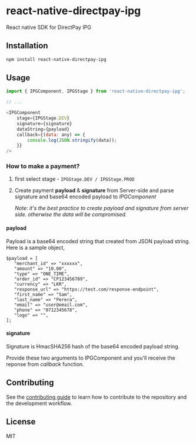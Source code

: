 # react-native-directpay-ipg

React native SDK for DirectPay IPG

## Installation

```sh
npm install react-native-directpay-ipg
```

## Usage

```js
import { IPGComponent, IPGStage } from 'react-native-directpay-ipg';

// ...

<IPGComponent
    stage={IPGStage.DEV}
    signature={signature}
    dataString={payload}
    callback={(data: any) => {
        console.log(JSON.stringify(data));
    }}
/>
```

### How to make a payment?

1. first select stage - ```IPGStage.DEV / IPGStage.PROD```
2. Create payment **payload** & **signature** from Server-side and parse signature and base64 encoded payload to *IPGComponent*

    *Note: it's the best practice to create payload and signature from server side. otherwise the data will be compromised.*

#### payload
Payload is a base64 encoded string that created from JSON payload string. Here is a sample object,
```
$payload = [
   "merchant_id" => "xxxxxx",
   "amount" => "10.00",
   "type" => "ONE_TIME",
   "order_id" => "CP123456789",
   "currency" => "LKR",
   "response_url" => "https://test.com/response-endpoint",
   "first_name" => "Sam",
   "last_name" => "Perera",
   "email" => "user@email.com",
   "phone" => "0712345678",
   "logo" => "",
];
```
#### signature
Signature is HmacSHA256 hash of the base64 encoded payload string.

Provide these two arguments to IPGComponent and you'll receive the reponse from *callback* function.



## Contributing

See the [contributing guide](CONTRIBUTING.md) to learn how to contribute to the repository and the development workflow.

## License

MIT
